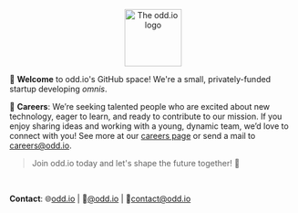 <p align="center">
  <picture>
    <source media="(prefers-color-scheme: dark)" srcset="https://github.com/odd-io/.github/assets/47630370/d9aee2e3-7e55-4feb-9433-609d96d927ed">
    <source media="(prefers-color-scheme: light)" srcset="https://github.com/odd-io/.github/assets/47630370/6eced05a-4916-4523-9cbd-6f2338074b58">
    <img alt="The odd.io logo" src="https://github.com/odd-io/.github/assets/47630370/55cb29af-3939-4549-815f-66ad21078d9f" height="100">
  </picture>
</p>

👋 **Welcome** to odd.io's GitHub space! We're a small, privately-funded startup developing *omnis*.

🚀 **Careers**: We’re seeking talented people who are excited about new technology, eager to learn, and ready to contribute to our mission. If you enjoy sharing ideas and working with a young, dynamic team, we’d love to connect with you! See more at our [careers page](https://www.odd.io/careers/) or send a mail to [careers@odd.io](mailto:careers@odd.io).

> Join odd.io today and let's shape the future together! 💪

<br>

 **Contact**: 🌐[odd.io](https://www.odd.io/) | 📸[@odd.io](https://www.instagram.com/startup.odd.io/) | 📨[contact@odd.io](mailto:contact@odd.io)
 
